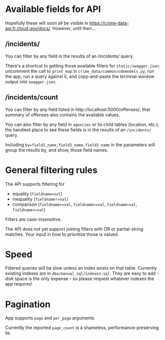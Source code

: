 
Available fields for API
========================

Hopefully these will soon all be visible in https://crime-data-api.fr.cloud.gov/docs/.
However, until then...

/incidents/
-----------

You can filter by any field in the results of an /incidents/ query.

There's a shortcut to getting those available filters for `static/swagger.json`:
uncomment the call to `print_map` in `crime_data/common/cdemodels.py`,
run the app, run a query against it, and copy-and-paste the terminal-window
output into `swagger.json`.

/incidents/count
----------------

You can filter by any field listed in http://localhost:5000/offenses/;
that summary of offenses also contains the available values.

You can also filter by any field in `agencies` or its child tables
(location, etc.); the handiest place to see these fields is in the
results of an `/incidents/` query.

Including `by=field1_name,field2_name,field3_name` in the parameters will group the results by,
and show, those field names.

General filtering rules
=======================

The API supports filtering for

- equality (`fieldname=val`)
- inequality (`fieldname!=val`)
- comparison (`fieldname>=val`, `fieldname>=val`, `fieldname<val`, `fieldname<=val`)

Filters are case-insensitive.

The API does not yet support joining filters with OR or partial-string matches.
Your input in how to prioritize those is valued.


Speed
=====

Filtered queries will be slow unless an index exists on that table.
Currently existing
indexes are in `dba/manual_sql/indexes.sql`.  They are easy to add - disk
space is the only expense - so please request whatever indexes the app
requires!

Pagination
==========

App supports `page` and `per_page` arguments.

Currently the reported `page_count` is a shameless, performance-preserving
lie.  
